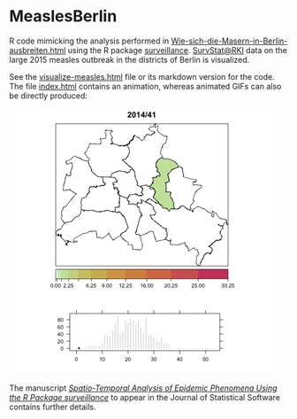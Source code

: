 # MeaslesBerlin

R code mimicking the analysis performed in
[Wie-sich-die-Masern-in-Berlin-ausbreiten.html](http://www.morgenpost.de/berlin/article137810495/Wie-sich-die-Masern-in-Berlin-ausbreiten.html)
using the R package
[surveillance](https://surveillance.r-forge.r-project.org).
[SurvStat@RKI](https://survstat.rki.de/) data on the large 2015 measles outbreak in the districts of Berlin is visualized.

See the [visualize-measles.html](visualize-measles.html) file or its
markdown version for the code. The file [index.html](index.html) contains an
animation, whereas animated GIFs can also be directly produced:

![spatio temporal animation](animation.gif)

The manuscript [*Spatio-Temporal Analysis of Epidemic Phenomena Using
the R Package surveillance*](http://arxiv.org/abs/1411.0416) to appear
in the Journal of Statistical Software contains further details.

